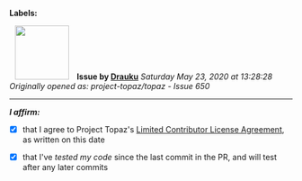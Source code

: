 **Labels:**



<a href="https://github.com/Drauku"><img src="https://avatars2.githubusercontent.com/u/17952866?v=4" width="96" height="96" hspace="10"></img></a> **Issue by [Drauku](https://github.com/Drauku)**
_Saturday May 23, 2020 at 13:28:28_
_Originally opened as: project-topaz/topaz - Issue 650_

----

<!-- place 'x' mark between square [] brackets to affirm: -->
**_I affirm:_**
- [x] that I agree to Project Topaz's [Limited Contributor License Agreement](http://project-topaz.com/blob/release/CONTRIBUTOR_AGREEMENT.md), as written on this date
- [x] that I've _tested my code_ since the last commit in the PR, and will test after any later commits


